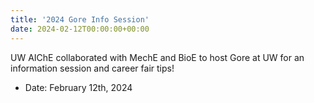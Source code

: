 ```yaml
---
title: '2024 Gore Info Session'
date: 2024-02-12T00:00:00+00:00
---
```


UW AIChE collaborated with MechE and BioE to host Gore at UW for an information session and career fair tips!

- Date: February 12th, 2024


